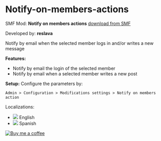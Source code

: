 # Notify-on-members-actions
SMF Mod: **Notify on members actions** [download from SMF](https://custom.simplemachines.org/index.php?mod=4341/) 

Developed by: **reslava**

Notify by email when the selected member logs in and/or writes a new message

**Features:**
- Notify by email the login of the selected member
- Notify by email when a selected member writes a new post

**Setup:**
Configure the parameters by:

    Admin > Configuration > Modifications settings > Notify on members action


Localizations:
* ![](https://www.simplemachines.org/site_images/lang/english.gif) English
* ![](https://www.simplemachines.org/site_images/lang/spanish.gif) Spanish

[![Buy me a coffee](https://img.shields.io/badge/Buy%20me%20a%20coffee-%24-green)](https://www.buymeacoffee.com/reslava)

